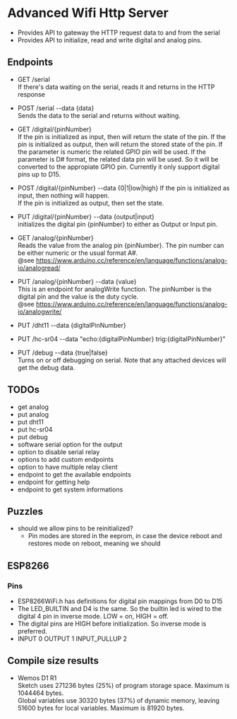 # Advanced Wifi Http Server

- Provides API to gateway the HTTP request data to and from the serial
- Provides API to initialize, read and write digital and analog pins.

## Endpoints

- GET /serial  
  If there's data waiting on the serial, reads it and returns in the HTTP response

- POST /serial --data {data}  
  Sends the data to the serial and returns without waiting.

- GET /digital/{pinNumber}  
  If the pin is initialized as input, then will return the state of the pin.
  If the pin is initialized as output, then will return the stored state of the pin.
  If the parameter is numeric the related GPIO pin will be used.
  If the parameter is D# format, the related data pin will be used. So it will be converted to the appropiate GPIO pin.
  Currently it only support digital pins up to D15.

- POST /digital/{pinNumber}  --data {0|1|low|high}
  If the pin is initialized as input, then nothing will happen.  
  If the pin is initialized as output, then set the state.  

- PUT /digital/{pinNumber} --data {output|input}  
  initializes the digital pin {pinNumber} to either as Output or Input pin.

- GET /analog/{pinNumber}  
  Reads the value from the analog pin {pinNumber}. The pin number can be either numeric or the usual format A#.  
  @see https://www.arduino.cc/reference/en/language/functions/analog-io/analogread/  

- PUT /analog/{pinNumber} --data {value}  
  This is an endpoint for analogWrite function. The pinNumber is the digital pin and the value is the duty cycle.  
  @see https://www.arduino.cc/reference/en/language/functions/analog-io/analogwrite/  

- PUT /dht11 --data {digitalPinNumber}  

- PUT /hc-sr04 --data "echo:{digitalPinNumber} trig:{digitalPinNumber}"  

- PUT /debug --data {true|false}  
  Turns on or off debugging on serial. Note that any attached devices will get the debug data.  

## TODOs

- get analog
- put analog
- put dht11
- put hc-sr04
- put debug
- software serial option for the output
- option to disable serial relay
- options to add custom endpoints
- option to have multiple relay client
- endpoint to get the available endpoints
- endpoint for getting help
- endpoint to get system informations

## Puzzles

- should we allow pins to be reinitialized?
  - Pin modes are stored in the eeprom, in case the device reboot and restores mode on reboot, meaning we should

## ESP8266

### Pins

- ESP8266WiFi.h has definitions for digital pin mappings from D0 to D15
- The LED_BUILTIN and D4 is the same. So the builtin led is wired to the digital 4 pin in inverse mode. LOW = on, HIGH = off.
- The digital pins are HIGH before initialization. So inverse mode is preferred.
- INPUT 0 OUTPUT 1 INPUT_PULLUP 2

## Compile size results

- Wemos D1 R1  
  Sketch uses 271236 bytes (25%) of program storage space. Maximum is 1044464 bytes.  
  Global variables use 30320 bytes (37%) of dynamic memory, leaving 51600 bytes for local variables. Maximum is 81920 bytes.  
